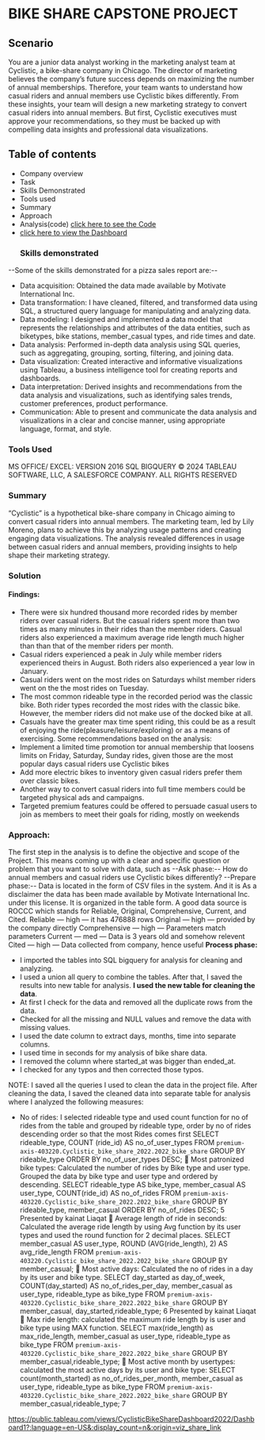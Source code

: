 # BIKE SHARE CAPSTONE PROJECT
## Scenario
You are a junior data analyst working in the marketing analyst team at Cyclistic, a bike-share company in 
Chicago. The director of marketing believes the company’s future success depends on maximizing the 
number of annual memberships. Therefore, your team wants to understand how casual riders and 
annual members use Cyclistic bikes differently. From these insights, your team will design a new 
marketing strategy to convert casual riders into annual members. But first, Cyclistic executives must 
approve your recommendations, so they must be backed up with compelling data insights and 
professional data visualizations.

## Table of contents
* Company overview
* Task 
* Skills Demonstrated
* Tools used
* Summary
* Approach
* Analysis(code) [click here to see the Code]()
* [click here to view the Dashboard]()
  ### Skills demonstrated
--Some of the skills demonstrated for a pizza sales report are:-- 
* Data acquisition: Obtained the data made available by Motivate International Inc. 
* Data transformation: I have cleaned, filtered, and transformed data using SQL, a structured query 
language for manipulating and analyzing data. 
* Data modeling: I designed and implemented a data model that represents the relationships and 
attributes of the data entities, such as biketypes, bike stations, member_casual types, and ride times 
and date.
* Data analysis: Performed in-depth data analysis using SQL queries, such as aggregating, grouping, 
sorting, filtering, and joining data. 
* Data visualization: Created interactive and informative visualizations using Tableau, a business 
intelligence tool for creating reports and dashboards. 
* Data interpretation: Derived insights and recommendations from the data analysis and visualizations, 
such as identifying sales trends, customer preferences, product performance. 
* Communication: Able to present and communicate the data analysis and visualizations in a clear and 
concise manner, using appropriate language, format, and style.
### Tools Used
MS OFFICE/ EXCEL: VERSION 2016
SQL BIGQUERY
© 2024 TABLEAU SOFTWARE, LLC, A SALESFORCE COMPANY. ALL RIGHTS RESERVED

### Summary
“Cyclistic” is a hypothetical bike-share company in Chicago aiming to convert casual riders into annual 
members. The marketing team, led by Lily Moreno, plans to achieve this by analyzing usage patterns and 
creating engaging data visualizations. The analysis revealed differences in usage between casual riders 
and annual members, providing insights to help shape their marketing strategy.
### Solution
#### Findings:
* There were six hundred thousand more recorded rides by member riders over casual riders. But 
the casual riders spent more than two times as many minutes in their rides than the member 
riders. Casual riders also experienced a maximum average ride length much higher than than 
that of the member riders per month.
* Casual riders experienced a peak in July while member riders experienced theirs in August. Both 
riders also experienced a year low in January.
* Casual riders went on the most rides on Saturdays whilst member riders went on the the most 
rides on Tuesday.
* The most common rideable type in the recorded period was the classic bike. Both rider types 
recorded the most rides with the classic bike. However, the member riders did not make use of 
the docked bike at all.
* Casuals have the greater max time spent riding, this could be as a result of enjoying the 
ride(pleasure/leisure/exploring) or as a means of exercising.
Some recommendations based on the analysis:
* Implement a limited time promotion tor annual membership that loosens limits on Friday, 
Saturday, Sunday rides, given those are the most popular days casual riders use Cyclistic bikes
* Add more electric bikes to inventory given casual riders prefer them over classic bikes.
* Another way to convert casual riders into full time members could be targeted physical ads and 
campaigns. 
* Targeted premium features could be offered to persuade casual users to join as members to 
meet their goals for riding, mostly on weekends

### Approach:
The first step in the analysis is to define the objective and scope of the Project. This means coming up 
with a clear and specific question or problem that you want to solve with data, such as
--Ask phase:-- How do annual members and casual riders use Cyclistic bikes differently?
--Prepare phase:--
Data is located in the form of CSV files in the system. And it is As a disclaimer the data has been made 
available by Motivate International Inc. under this license. It is organized in the table form.
A good data source is ROCCC which stands for Reliable, Original, Comprehensive, Current, and Cited.
Reliable — high — it has 476888 rows
Original — high — provided by the company directly
Comprehensive — high — Parameters match parameters
Current — med — Data is 3 years old and somehow relevent
Cited — high — Data collected from company, hence useful
**Process phase:**
* I imported the tables into SQL bigquery for analysis for cleaning and analyzing.
* I used a union all query to combine the tables. After that, I saved the results into new table for 
analysis.
**I used the new table for cleaning the data**.
* At first I check for the data and removed all the duplicate rows from the data.
* Checked for all the missing and NULL values and remove the data with missing values.
* I used the date column to extract days, months, time into separate columns.
* I used time in seconds for my analysis of bike share data.
* I removed the column where started_at was bigger than ended_at.
* I checked for any typos and then corrected those typos.
  
NOTE: I saved all the queries I used to clean the data in the project file.
After cleaning the data, I saved the cleaned data into separate table for analysis where I analyzed the 
following measures:
* No of rides: I selected rideable type and used count function for no of rides from the table and 
grouped by rideable type, order by no of rides descending order so that the most Rides comes 
first
SELECT
rideable_type, 
COUNT
(ride_id) AS no_of_user_types
FROM `premium-axis-403220.Cyclistic_bike_share_2022.2022_bike_share`
GROUP BY rideable_type
ORDER BY no_of_user_types DESC;
 Most patronized bike types: Calculated the number of rides by Bike type and user type. 
Grouped the data by bike type and user type and ordered by descending.
SELECT
rideable_type AS bike_type,
member_casual AS user_type,
COUNT(ride_id) AS no_of_rides
FROM
`premium-axis-403220.Cyclistic_bike_share_2022.2022_bike_share`
GROUP BY rideable_type, member_casual
ORDER BY no_of_rides DESC;
5
Presented by kainat Liaqat
 Average length of ride in seconds: Calculated the average ride length by using Avg function by 
its user types and used the round function for 2 decimal places.
SELECT
member_casual AS user_type,
ROUND
(AVG(ride_length), 2) AS avg_ride_length
FROM
`premium-axis-403220.Cyclistic_bike_share_2022.2022_bike_share`
GROUP BY member_casual;
 Most active days: Calculated the no of rides in a day by its user and bike type.
SELECT
day_started as day_of_week,
COUNT(day_started) AS no_of_rides_per_day,
member_casual as user_type,
rideable_type as bike_type
FROM
`premium-axis-403220.Cyclistic_bike_share_2022.2022_bike_share`
GROUP BY member_casual, day_started,rideable_type;
6
Presented by kainat Liaqat
 Max ride length: calculated the maximum ride length by is user and bike type using MAX 
function.
SELECT
max(ride_length) as max_ride_length,
member_casual as user_type,
rideable_type as bike_type
FROM
`premium-axis-403220.Cyclistic_bike_share_2022.2022_bike_share`
GROUP BY member_casual,rideable_type;
 Most active month by usertypes: calculated the most active days by its user and bike type:
SELECT
count(month_started) as no_of_rides_per_month,
member_casual as user_type,
rideable_type as bike_type
FROM
`premium-axis-403220.Cyclistic_bike_share_2022.2022_bike_share`
GROUP BY member_casual,rideable_type;
7

https://public.tableau.com/views/CyclisticBikeShareDashboard2022/Dashboard1?:language=en-US&:display_count=n&:origin=viz_share_link
